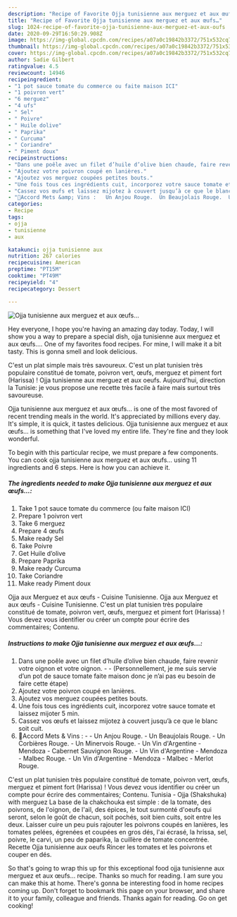```yaml
---
description: "Recipe of Favorite Ojja tunisienne aux merguez et aux œufs…"
title: "Recipe of Favorite Ojja tunisienne aux merguez et aux œufs…"
slug: 1024-recipe-of-favorite-ojja-tunisienne-aux-merguez-et-aux-oufs
date: 2020-09-29T16:50:29.908Z
image: https://img-global.cpcdn.com/recipes/a07a0c19842b3372/751x532cq70/ojja-tunisienne-aux-merguez-et-aux-oeufs…-photo-principale-de-la-recette.jpg
thumbnail: https://img-global.cpcdn.com/recipes/a07a0c19842b3372/751x532cq70/ojja-tunisienne-aux-merguez-et-aux-oeufs…-photo-principale-de-la-recette.jpg
cover: https://img-global.cpcdn.com/recipes/a07a0c19842b3372/751x532cq70/ojja-tunisienne-aux-merguez-et-aux-oeufs…-photo-principale-de-la-recette.jpg
author: Sadie Gilbert
ratingvalue: 4.5
reviewcount: 14946
recipeingredient:
- "1 pot sauce tomate du commerce ou faite maison ICI"
- "1 poivron vert"
- "6 merguez"
- "4 ufs"
- " Sel"
- " Poivre"
- " Huile dolive"
- " Paprika"
- " Curcuma"
- " Coriandre"
- " Piment doux"
recipeinstructions:
- "Dans une poêle avec un filet d’huile d’olive bien chaude, faire revenir votre oignon et votre oignon.  (Personnellement, je me suis servie d’un pot de sauce tomate faite maison donc je n’ai pas eu besoin de faire cette étape)"
- "Ajoutez votre poivron coupé en lanières."
- "Ajoutez vos merguez coupées petites bouts."
- "Une fois tous ces ingrédients cuit, incorporez votre sauce tomate et laissez mijoter 5 min."
- "Cassez vos œufs et laissez mijotez à couvert jusqu’à ce que le blanc soit cuit."
- "🍷Accord Mets &amp; Vins :   Un Anjou Rouge.  Un Beaujolais Rouge.  Un Corbières Rouge.  Un Minervois Rouge.  Un Vin d&#39;Argentine - Mendoza - Cabernet Sauvignon Rouge.  Un Vin d&#39;Argentine - Mendoza - Malbec Rouge.  Un Vin d&#39;Argentine - Mendoza - Malbec - Merlot Rouge."
categories:
- Recipe
tags:
- ojja
- tunisienne
- aux

katakunci: ojja tunisienne aux 
nutrition: 267 calories
recipecuisine: American
preptime: "PT15M"
cooktime: "PT49M"
recipeyield: "4"
recipecategory: Dessert

---
```



![Ojja tunisienne aux merguez et aux œufs…](https://img-global.cpcdn.com/recipes/a07a0c19842b3372/751x532cq70/ojja-tunisienne-aux-merguez-et-aux-oeufs…-photo-principale-de-la-recette.jpg)

Hey everyone, I hope you're having an amazing day today. Today, I will show you a way to prepare a special dish, ojja tunisienne aux merguez et aux œufs…. One of my favorites food recipes. For mine, I will make it a bit tasty. This is gonna smell and look delicious.

C&#39;est un plat simple mais très savoureux. C&#39;est un plat tunisien très populaire constitué de tomate, poivron vert, œufs, merguez et piment fort (Harissa) ! Ojja tunisienne aux merguez et aux oeufs. Aujourd&#39;hui, direction la Tunisie: je vous propose une recette très facile à faire mais surtout très savoureuse.

Ojja tunisienne aux merguez et aux œufs… is one of the most favored of recent trending meals in the world. It's appreciated by millions every day. It's simple, it is quick, it tastes delicious. Ojja tunisienne aux merguez et aux œufs… is something that I've loved my entire life. They're fine and they look wonderful.


To begin with this particular recipe, we must prepare a few components. You can cook ojja tunisienne aux merguez et aux œufs… using 11 ingredients and 6 steps. Here is how you can achieve it.

<!--inarticleads1-->

##### The ingredients needed to make Ojja tunisienne aux merguez et aux œufs…:

1. Take 1 pot sauce tomate du commerce (ou faite maison ICI)
1. Prepare 1 poivron vert
1. Take 6 merguez
1. Prepare 4 œufs
1. Make ready  Sel
1. Take  Poivre
1. Get  Huile d’olive
1. Prepare  Paprika
1. Make ready  Curcuma
1. Take  Coriandre
1. Make ready  Piment doux


Ojja aux Merguez et aux œufs - Cuisine Tunisienne. Ojja aux Merguez et aux œufs - Cuisine Tunisienne. C&#39;est un plat tunisien très populaire constitué de tomate, poivron vert, œufs, merguez et piment fort (Harissa) ! Vous devez vous identifier ou créer un compte pour écrire des commentaires; Contenu. 

<!--inarticleads2-->

##### Instructions to make Ojja tunisienne aux merguez et aux œufs…:

1. Dans une poêle avec un filet d’huile d’olive bien chaude, faire revenir votre oignon et votre oignon. -  - (Personnellement, je me suis servie d’un pot de sauce tomate faite maison donc je n’ai pas eu besoin de faire cette étape)
1. Ajoutez votre poivron coupé en lanières.
1. Ajoutez vos merguez coupées petites bouts.
1. Une fois tous ces ingrédients cuit, incorporez votre sauce tomate et laissez mijoter 5 min.
1. Cassez vos œufs et laissez mijotez à couvert jusqu’à ce que le blanc soit cuit.
1. 🍷Accord Mets &amp; Vins : -  -  Un Anjou Rouge. -  Un Beaujolais Rouge. -  Un Corbières Rouge. -  Un Minervois Rouge. -  Un Vin d&#39;Argentine - Mendoza - Cabernet Sauvignon Rouge. -  Un Vin d&#39;Argentine - Mendoza - Malbec Rouge. -  Un Vin d&#39;Argentine - Mendoza - Malbec - Merlot Rouge.


C&#39;est un plat tunisien très populaire constitué de tomate, poivron vert, œufs, merguez et piment fort (Harissa) ! Vous devez vous identifier ou créer un compte pour écrire des commentaires; Contenu. Tunisia - Ojja (Shakshuka) with merguez La base de la chakchouka est simple : de la tomate, des poivrons, de l&#39;oignon, de l&#39;ail, des épices, le tout surmonté d&#39;oeufs qui seront, selon le goût de chacun, soit pochés, soit bien cuits, soit entre les deux. Laisser cuire un peu puis rajouter les poivrons coupés en lanières, les tomates pelées, égrenées et coupées en gros dés, l&#39;ai écrasé, la hrissa, sel, poivre, le carvi, un peu de paparika, la cuillère de tomate concentrée. Recette Ojja tunisienne aux oeufs Rincer les tomates et les poivrons et couper en dés. 

So that's going to wrap this up for this exceptional food ojja tunisienne aux merguez et aux œufs… recipe. Thanks so much for reading. I am sure you can make this at home. There's gonna be interesting food in home recipes coming up. Don't forget to bookmark this page on your browser, and share it to your family, colleague and friends. Thanks again for reading. Go on get cooking!
